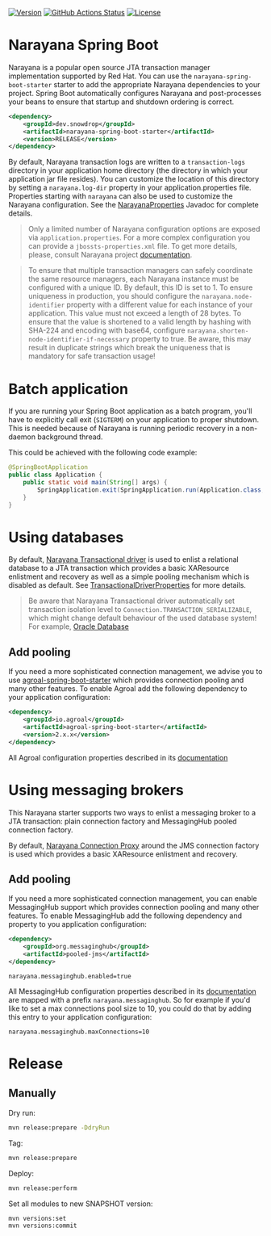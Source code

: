 [![Version](https://img.shields.io/maven-central/v/dev.snowdrop/narayana-spring-boot-parent?logo=apache-maven&style=for-the-badge)](https://search.maven.org/artifact/dev.snowdrop/narayana-spring-boot-parent)
[![GitHub Actions Status](<https://img.shields.io/github/actions/workflow/status/snowdrop/narayana-spring-boot/test.yml?branch=main&logo=GitHub&style=for-the-badge>)](https://github.com/snowdrop/narayana-spring-boot/actions/workflows/test.yml)
[![License](https://img.shields.io/github/license/snowdrop/narayana-spring-boot?style=for-the-badge&logo=apache)](https://www.apache.org/licenses/LICENSE-2.0)

# Narayana Spring Boot

Narayana is a popular open source JTA transaction manager implementation supported by Red Hat.
You can use the `narayana-spring-boot-starter` starter to add the appropriate Narayana dependencies to your project.
Spring Boot automatically configures Narayana and post-processes your beans to ensure that startup and shutdown ordering
is correct.

```xml
<dependency>
    <groupId>dev.snowdrop</groupId>
    <artifactId>narayana-spring-boot-starter</artifactId>
    <version>RELEASE</version>
</dependency>
```

By default, Narayana transaction logs are written to a `transaction-logs` directory in your application home directory
(the directory in which your application jar file resides). You can customize the location of this directory by setting
a `narayana.log-dir` property in your application.properties file. Properties starting with `narayana` can also be used
to customize the Narayana configuration. See the
[NarayanaProperties](narayana-spring-boot-core/src/main/java/dev/snowdrop/boot/narayana/core/properties/NarayanaProperties.java)
Javadoc for complete details.

> Only a limited number of Narayana configuration options are exposed via `application.properties`. For a more complex
configuration you can provide a `jbossts-properties.xml` file. To get more details, please, consult
Narayana project [documentation](http://narayana.io/docs/project/index.html).

> To ensure that multiple transaction managers can safely coordinate the same resource managers, each Narayana instance
must be configured with a unique ID. By default, this ID is set to 1. To ensure uniqueness in production, you should
configure the `narayana.node-identifier` property with a different value for each instance of your application. This value
must not exceed a length of 28 bytes. To ensure that the value is shortened to a valid length by hashing with SHA-224 and encoding
with base64, configure `narayana.shorten-node-identifier-if-necessary` property to true. Be aware, this may result in duplicate
strings which break the uniqueness that is mandatory for safe transaction usage!

# Batch application

If you are running your Spring Boot application as a batch program, you'll have to explicitly call exit (`SIGTERM`) on your application to proper shutdown.
This is needed because of Narayana is running periodic recovery in a non-daemon background thread.

This could be achieved with the following code example:
```java
@SpringBootApplication
public class Application {
    public static void main(String[] args) {
        SpringApplication.exit(SpringApplication.run(Application.class, args));
    }
}
```

# Using databases

By default, [Narayana Transactional driver](https://www.narayana.io/docs/api/com/arjuna/ats/jdbc/TransactionalDriver.html)
is used to enlist a relational database to a JTA transaction which provides a basic XAResource enlistment and recovery as
well as a simple pooling mechanism which is disabled as default. See [TransactionalDriverProperties](narayana-spring-boot-core/src/main/java/dev/snowdrop/boot/narayana/core/properties/TransactionalDriverProperties.java)
for more details.

> Be aware that Narayana Transactional driver automatically set transaction isolation level to `Connection.TRANSACTION_SERIALIZABLE`,
which might change default behaviour of the used database system!
For example, [Oracle Database](narayana-spring-boot-starter-it/src/test/resources/oracle-initscript.sql)

## Add pooling

If you need a more sophisticated connection management, we advise you to use [agroal-spring-boot-starter](https://agroal.github.io)
which provides connection pooling and many other features. To enable Agroal add the following dependency to your application configuration:
```xml
<dependency>
    <groupId>io.agroal</groupId>
    <artifactId>agroal-spring-boot-starter</artifactId>
    <version>2.x.x</version>
</dependency>
```

All Agroal configuration properties described in its [documentation](https://agroal.github.io/docs.html)

# Using messaging brokers

This Narayana starter supports two ways to enlist a messaging broker to a JTA transaction: plain connection
factory and MessagingHub pooled connection factory.

By default, [Narayana Connection Proxy](https://www.narayana.io/docs/api/org/jboss/narayana/jta/jms/ConnectionFactoryProxy.html)
around the JMS connection factory is used which provides a basic XAResource enlistment and recovery.

## Add pooling

If you need a more sophisticated connection management, you can enable MessagingHub support which provides connection pooling
and many other features. To enable MessagingHub add the following dependency and property to you application configuration:
```xml
<dependency>
    <groupId>org.messaginghub</groupId>
    <artifactId>pooled-jms</artifactId>
</dependency>
```
```properties
narayana.messaginghub.enabled=true
```

All MessagingHub configuration properties described in its [documentation](https://github.com/messaginghub/pooled-jms/blob/master/pooled-jms-docs/Configuration.md)
are mapped with a prefix `narayana.messaginghub`. So for example if you'd like to set a max connections pool size to 10,
you could do that by adding this entry to your application configuration:
```properties
narayana.messaginghub.maxConnections=10
```

# Release

## Manually

Dry run:
```sh
mvn release:prepare -DdryRun
```

Tag:
```sh
mvn release:prepare
```

Deploy:
```sh
mvn release:perform
```

Set all modules to new SNAPSHOT version:
```sh
mvn versions:set
mvn versions:commit
```
